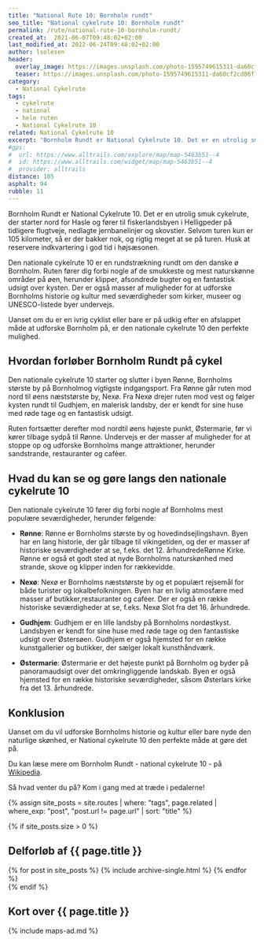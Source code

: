 ```yaml
---
title: "National Rute 10: Bornholm rundt"
seo_title: "National cykelrute 10: Bornholm rundt"
permalink: /rute/national-rute-10-bornholm-rundt/
created_at:  2021-06-07T09:48:02+02:00
last_modified_at: 2022-06-24T09:48:02+02:00
author: lsolesen
header:
  overlay_image: https://images.unsplash.com/photo-1595749615311-da60cf2cd86f?ixid=MnwxMjA3fDB8MHxwaG90by1wYWdlfHx8fGVufDB8fHx8&ixlib=rb-1.2.1&auto=format&fit=crop&w=1920&q=80
  teaser: https://images.unsplash.com/photo-1595749615311-da60cf2cd86f?ixid=MnwxMjA3fDB8MHxwaG90by1wYWdlfHx8fGVufDB8fHx8&ixlib=rb-1.2.1&auto=format&fit=crop&w=400&q=80
category:
  - National Cykelrute
tags:
  - cykelrute
  - national
  - hele ruten
  - National Cykelrute 10
related: National Cykelrute 10
excerpt: "Bornholm Rundt er National Cykelrute 10. Det er en utrolig smuk cykelrute, der starter nord for Hasle og fører til fiskerlandsbyen i Helligpeder på tidligere flugtveje, nedlagte jernbanelinjer og skovstier. Selvom turen kun er 105 kilometer, så er der bakker nok, og rigtig meget at se på turen. Husk at reservere indkvartering i god tid i højsæsonen."
#gps:
#  url: https://www.alltrails.com/explore/map/map-5463b51--4
#  id: https://www.alltrails.com/widget/map/map-5463b51--4
#  provider: alltrails
distance: 105
asphalt: 94
rubble: 11
---
```


Bornholm Rundt er National Cykelrute 10. Det er en utrolig smuk cykelrute, der starter nord for Hasle og fører til fiskerlandsbyen i Helligpeder på tidligere flugtveje, nedlagte jernbanelinjer og skovstier. Selvom turen kun er 105 kilometer, så er der bakker nok, og rigtig meget at se på turen. Husk at reservere indkvartering i god tid i højsæsonen.

Den nationale cykelrute 10 er en rundstrækning rundt om den danske ø Bornholm. Ruten fører dig forbi nogle af de smukkeste og mest naturskønne områder på øen, herunder klipper, afsondrede bugter og en fantastisk udsigt over kysten. Der er også masser af muligheder for at udforske Bornholms historie og kultur med seværdigheder som kirker, museer og UNESCO-listede byer undervejs.

Uanset om du er en ivrig cyklist eller bare er på udkig efter en afslappet måde at udforske Bornholm på, er den nationale cykelrute 10 den perfekte mulighed.

## Hvordan forløber Bornholm Rundt på cykel

Den nationale cykelrute 10 starter og slutter i byen Rønne, Bornholms største by på Bornholmog vigtigste indgangsport. Fra Rønne går ruten mod nord til øens næststørste by, Nexø. Fra Nexø drejer ruten mod vest og følger kysten rundt til Gudhjem, en malerisk landsby, der er kendt for sine huse med røde tage og en fantastisk udsigt.

Ruten fortsætter derefter mod nordtil øens højeste punkt, Østermarie, før vi kører tilbage sydpå til Rønne. Undervejs er der masser af muligheder for at stoppe op og udforske Bornholms mange attraktioner, herunder sandstrande, restauranter og caféer.

## Hvad du kan se og gøre langs den nationale cykelrute 10

Den nationale cykelrute 10 fører dig forbi nogle af Bornholms mest populære seværdigheder, herunder følgende:

- **Rønne**: Rønne er Bornholms største by og hovedindsejlingshavn. Byen har en lang historie, der går tilbage til vikingetiden, og der er masser af historiske seværdigheder at se, f.eks. det 12. århundredeRønne Kirke. Rønne er også et godt sted at nyde Bornholms naturskønhed med strande, skove og klipper inden for rækkevidde.

- **Nexø**: Nexø er Bornholms næststørste by og et populært rejsemål for både turister og lokalbefolkningen. Byen har en livlig atmosfære med masser af butikker,restauranter og caféer. Der er også en række historiske seværdigheder at se, f.eks. Nexø Slot fra det 16. århundrede.

- **Gudhjem**: Gudhjem er en lille landsby på Bornholms nordøstkyst. Landsbyen er kendt for sine huse med røde tage og den fantastiske udsigt over Østersøen. Gudhjem er også hjemsted for en række kunstgallerier og butikker, der sælger lokalt kunsthåndværk.

- **Østermarie**: Østermarie er det højeste punkt på Bornholm og byder på panoramaudsigt over det omkringliggende landskab. Byen er også hjemsted for en række historiske seværdigheder, såsom Østerlars kirke fra det 13. århundrede.

## Konklusion
Uanset om du vil udforske Bornholms historie og kultur eller bare nyde den naturlige skønhed, er National cykelrute 10 den perfekte måde at gøre det på.

Du kan læse mere om Bornholm Rundt - national cykelrute 10 - på [Wikipedia](https://da.wikipedia.org/wiki/Bornholm_Rundt_(cykelrute)).

Så hvad venter du på? Kom i gang med at træde i pedalerne!

{% assign site_posts = site.routes | where: "tags", page.related | where_exp: "post", "post.url != page.url" | sort: "title" %}

{% if site_posts.size > 0 %}

## Delforløb af {{ page.title }}

<div class="feature__wrapper">
  {% for post in site_posts %}
    {% include archive-single.html %}
  {% endfor %}
</div>
{% endif %}

## Kort over {{ page.title }}

{% include maps-ad.md %}
